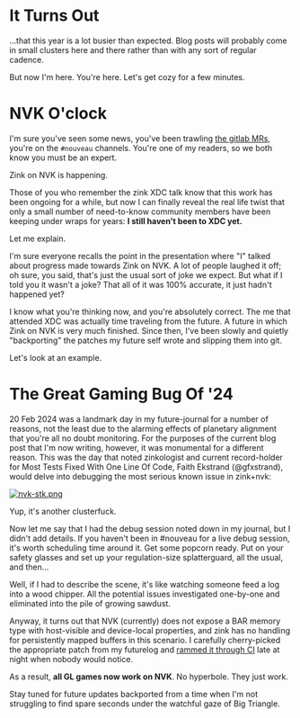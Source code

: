 # It Turns Out

...that this year is a lot busier than expected. Blog posts will probably come in small clusters here and there rather than with any sort of regular cadence.

But now I'm here. You're here. Let's get cozy for a few minutes.

# NVK O'clock
I'm sure you've seen some news, you've been trawling [the gitlab MRs](https://gitlab.freedesktop.org/mesa/mesa/-/merge_requests/27628), you're on the `#nouveau` channels. You're one of my readers, so we both know you must be an expert.

Zink on NVK is happening.

Those of you who remember the zink XDC talk know that this work has been ongoing for a while, but now I can finally reveal the real life twist that only a small number of need-to-know community members have been keeping under wraps for years: **I still haven't been to XDC yet.**

Let me explain.

I'm sure everyone recalls the point in the presentation where "I" talked about progress made towards Zink on NVK. A lot of people laughed it off; oh sure, you said, that's just the usual sort of joke we expect. But what if I told you it wasn't a joke? That all of it was 100% accurate, it just hadn't happened yet?

I know what you're thinking now, and you're absolutely correct. The me that attended XDC was actually time traveling from the future. A future in which Zink on NVK is very much finished. Since then, I've been slowly and quietly "backporting" the patches my future self wrote and slipping them into git.

Let's look at an example.

# The Great Gaming Bug Of '24
20 Feb 2024 was a landmark day in my future-journal for a number of reasons, not the least due to the alarming effects of planetary alignment that you're all no doubt monitoring. For the purposes of the current blog post that I'm now writing, however, it was monumental for a different reason. This was the day that noted zinkologist and current record-holder for Most Tests Fixed With One Line Of Code, Faith Ekstrand (@gfxstrand), would delve into debugging the most serious known issue in zink+nvk:

[![nvk-stk.png]({{site.url}}/assets/nvk-stk.png)]({{site.url}}/assets/nvk-stk.png)

Yup, it's another clusterfuck.

Now let me say that I had the debug session noted down in my journal, but I didn't add details. If you haven't been in #nouveau for a live debug session, it's worth scheduling time around it. Get some popcorn ready. Put on your safety glasses and set up your regulation-size splatterguard, all the usual, and then...

Well, if I had to describe the scene, it's like watching someone feed a log into a wood chipper. All the potential issues investigated one-by-one and eliminated into the pile of growing sawdust.

Anyway, it turns out that NVK (currently) does not expose a BAR memory type with host-visible and device-local properties, and zink has no handling for persistently mapped buffers in this scenario. I carefully cherry-picked the appropriate patch from my futurelog and [rammed it through CI](https://gitlab.freedesktop.org/mesa/mesa/-/merge_requests/27707) late at night when nobody would notice.

As a result, **all GL games now work on NVK**. No hyperbole. They just work.

Stay tuned for future updates backported from a time when I'm not struggling to find spare seconds under the watchful gaze of Big Triangle.